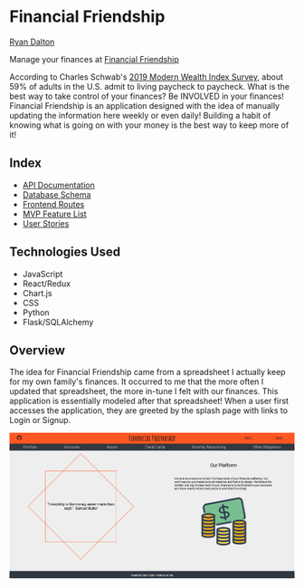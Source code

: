# Financial Friendship

[Ryan Dalton](https://github.com/DaltonR121)

Manage your finances at [Financial Friendship](https://spacexchange.herokuapp.com/)

According to Charles Schwab's [2019 Modern Wealth Index Survey](https://www.aboutschwab.com/modernwealth2019), about 59% of adults in the U.S. admit to living paycheck to paycheck.  What is the best way to take control of your finances?  Be INVOLVED in your finances!  Financial Friendship is an application designed with the idea of manually updating the information here weekly or even daily!  Building a habit of knowing what is going on with your money is the best way to keep more of it!

## Index

- [API Documentation](https://github.com/DaltonR121/FinancialFriendship/wiki/API-Routes)
- [Database Schema](https://github.com/DaltonR121/FinancialFriendship/wiki/Database-Schema)
- [Frontend Routes](https://github.com/DaltonR121/FinancialFriendship/wiki/Frontend-Routes)
- [MVP Feature List](https://github.com/DaltonR121/FinancialFriendship/wiki/MVP-Feature-List)
- [User Stories](https://github.com/DaltonR121/FinancialFriendship/wiki/User-Stories)

## Technologies Used

- JavaScript
- React/Redux
- Chart.js
- CSS
- Python
- Flask/SQLAlchemy

## Overview

The idea for Financial Friendship came from a spreadsheet I actually keep for my own family's finances.  It occurred to me that the more often I updated that spreadsheet, the more in-tune I felt with our finances.  This application is essentially modeled after that spreadsheet!  When a user first accesses the application, they are greeted by the splash page with links to Login or Signup.


![](assets/splash.png)
